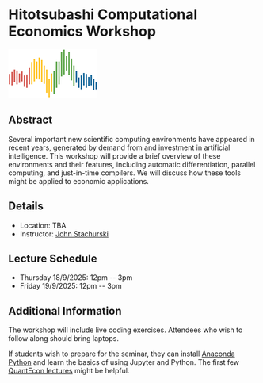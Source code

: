 # Hitotsubashi Computational Economics Workshop

![](qe-logo-large.png)

## Abstract

Several important new scientific computing environments have appeared in recent
years, generated by demand from and investment in artificial intelligence. This
workshop will provide a brief overview of these environments and their features,
including automatic differentiation, parallel computing, and just-in-time
compilers. We will discuss how these tools might be applied to economic
applications.  


## Details

* Location: TBA
* Instructor: [John Stachurski](https://johnstachurski.net/)

## Lecture Schedule

* Thursday 18/9/2025: 12pm -- 3pm
* Friday 19/9/2025: 12pm -- 3pm


## Additional Information

The workshop will include live coding exercises. Attendees who wish to follow
along should bring laptops.

If students wish to prepare for the seminar, they can install [Anaconda Python](https://www.anaconda.com/download) and learn the basics of using Jupyter and Python.  The first few [QuantEcon lectures](https://python-programming.quantecon.org/intro.html) might be helpful.

